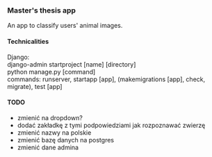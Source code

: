 ### Master's thesis app
An app to classify users' animal images.

#### Technicalities
Django:\
django-admin startproject [name] [directory]\
python manage.py [command]\
commands: runserver, startapp [app], (makemigrations [app], check, migrate), test [app]

#### TODO
- zmienić na dropdown?
- dodać zakładkę z tymi podpowiedziami jak rozpoznawać zwierzę
- zmienić nazwy na polskie
- zmienić bazę danych na postgres
- zmienić dane admina
